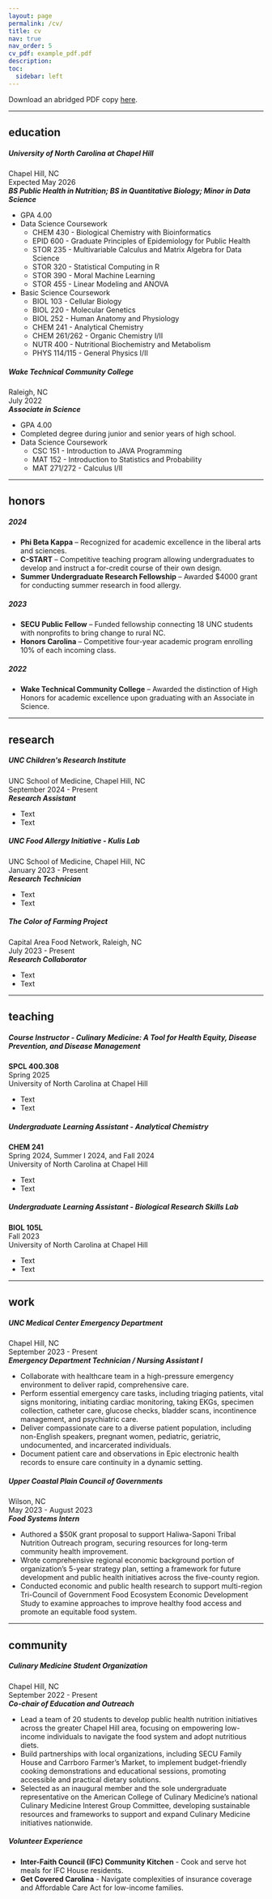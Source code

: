 ```yaml
---
layout: page
permalink: /cv/
title: cv
nav: true
nav_order: 5
cv_pdf: example_pdf.pdf
description: 
toc:
  sidebar: left
---
```


Download an abridged PDF copy [here](https://www.unc.edu/).

***

## education  

##### **University of North Carolina at Chapel Hill**
Chapel Hill, NC  
Expected May 2026  
***BS Public Health in Nutrition; BS in Quantitative Biology; Minor in Data Science***
- GPA 4.00
- Data Science Coursework
  - CHEM 430 - Biological Chemistry with Bioinformatics
  - EPID 600 - Graduate Principles of Epidemiology for Public Health
  - STOR 235 - Multivariable Calculus and Matrix Algebra for Data Science
  - STOR 320 - Statistical Computing in R
  - STOR 390 - Moral Machine Learning
  - STOR 455 - Linear Modeling and ANOVA
- Basic Science Coursework
  - BIOL 103 - Cellular Biology
  - BIOL 220 - Molecular Genetics
  - BIOL 252 - Human Anatomy and Physiology
  - CHEM 241 - Analytical Chemistry
  - CHEM 261/262 - Organic Chemistry I/II
  - NUTR 400 - Nutritional Biochemistry and Metabolism
  - PHYS 114/115 - General Physics I/II

##### **Wake Technical Community College**
Raleigh, NC  
July 2022    
***Associate in Science***
- GPA 4.00
- Completed degree during junior and senior years of high school.
- Data Science Coursework
  - CSC 151 - Introduction to JAVA Programming
  - MAT 152 - Introduction to Statistics and Probability
  - MAT 271/272 - Calculus I/II

***

## honors
##### **2024**
- **Phi Beta Kappa** – Recognized for academic excellence in the liberal arts and sciences.
- **C-START** – Competitive teaching program allowing undergraduates to develop and instruct a for-credit course of their own design.
- **Summer Undergraduate Research Fellowship** – Awarded $4000 grant for conducting summer research in food allergy.   

##### **2023** 
- **SECU Public Fellow** – Funded fellowship connecting 18 UNC students with nonprofits to bring change to rural NC.
- **Honors Carolina** – Competitive four-year academic program enrolling 10% of each incoming class.

##### **2022** 
- **Wake Technical Community College** – Awarded the distinction of High Honors for academic excellence upon graduating with an Associate in Science.

***

## research  

##### **UNC Children's Research Institute**
UNC School of Medicine, Chapel Hill, NC  
September 2024 - Present  
***Research Assistant***
- Text
- Text

##### **UNC Food Allergy Initiative -** ***Kulis Lab***
UNC School of Medicine, Chapel Hill, NC  
January 2023 - Present  
***Research Technician***
- Text
- Text

##### **The Color of Farming Project**
Capital Area Food Network, Raleigh, NC  
July 2023 - Present  
***Research Collaborator***
- Text
- Text

***

## teaching 

##### **Course Instructor -** ***Culinary Medicine: A Tool for Health Equity, Disease Prevention, and Disease Management***   
**SPCL 400.308**  
Spring 2025  
University of North Carolina at Chapel Hill  
- Text
- Text

##### **Undergraduate Learning Assistant -** ***Analytical Chemistry***   
**CHEM 241**  
Spring 2024, Summer I 2024, and Fall 2024  
University of North Carolina at Chapel Hill  
- Text
- Text

##### **Undergraduate Learning Assistant -** ***Biological Research Skills Lab***   
**BIOL 105L**  
Fall 2023  
University of North Carolina at Chapel Hill  
- Text
- Text

***

## work 

##### **UNC Medical Center Emergency Department**
Chapel Hill, NC  
September 2023 - Present  
***Emergency Department Technician / Nursing Assistant I***
- Collaborate with healthcare team in a high-pressure emergency environment to deliver rapid, comprehensive care.
- Perform essential emergency care tasks, including triaging patients, vital signs monitoring, initiating cardiac monitoring, taking EKGs, specimen collection, catheter care, glucose checks, bladder scans, incontinence management, and psychiatric care.
- Deliver compassionate care to a diverse patient population, including non-English speakers, pregnant women, pediatric, geriatric, undocumented, and incarcerated individuals.
- Document patient care and observations in Epic electronic health records to ensure care continuity in a dynamic setting.

##### **Upper Coastal Plain Council of Governments**
Wilson, NC  
May 2023 - August 2023  
***Food Systems Intern***
- Authored a $50K grant proposal to support Haliwa-Saponi Tribal Nutrition Outreach program, securing resources for long-term community health improvement.
- Wrote comprehensive regional economic background portion of organization’s 5-year strategy plan, setting a framework for future development and public health initiatives across the five-county region.
- Conducted economic and public health research to support multi-region Tri-Council of Government Food Ecosystem Economic Development Study to examine approaches to improve healthy food access and promote an equitable food system.

***

## community 

##### **Culinary Medicine Student Organization**
Chapel Hill, NC  
September 2022 - Present  
***Co-chair of Education and Outreach***
- Lead a team of 20 students to develop public health nutrition initiatives across the greater Chapel Hill area, focusing on empowering low-income individuals to navigate the food system and adopt nutritious diets.
- Build partnerships with local organizations, including SECU Family House and Carrboro Farmer’s Market, to implement budget-friendly cooking demonstrations and educational sessions, promoting accessible and practical dietary solutions.
- Selected as an inaugural member and the sole undergraduate representative on the American College of Culinary Medicine’s national Culinary Medicine Interest Group Committee, developing sustainable resources and frameworks to support and expand Culinary Medicine initiatives nationwide.

##### **Volunteer Experience**
- **Inter-Faith Council (IFC) Community Kitchen** - Cook and serve hot meals for IFC House residents.
- **Get Covered Carolina** - Navigate complexities of insurance coverage and Affordable Care Act for low-income families.
